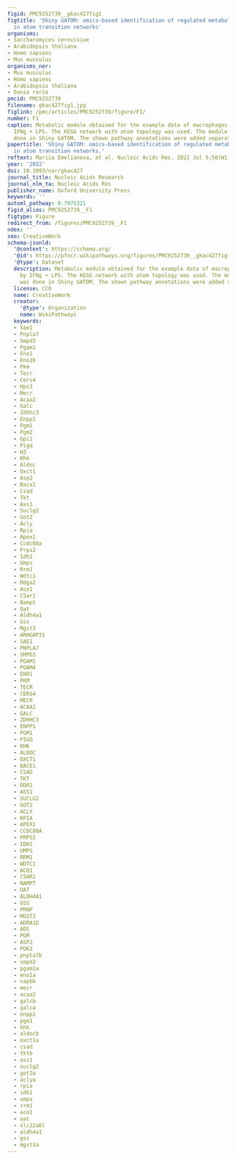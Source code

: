 ```yaml
---
figid: PMC9252739__gkac427fig1
figtitle: 'Shiny GATOM: omics-based identification of regulated metabolic modules
  in atom transition networks'
organisms:
- Saccharomyces cerevisiae
- Arabidopsis thaliana
- Homo sapiens
- Mus musculus
organisms_ner:
- Mus musculus
- Homo sapiens
- Arabidopsis thaliana
- Danio rerio
pmcid: PMC9252739
filename: gkac427fig1.jpg
figlink: /pmc/articles/PMC9252739/figure/F1/
number: F1
caption: Metabolic module obtained for the example data of macrophages activated by
  IFNg + LPS. The KEGG network with atom topology was used. The module layout was
  done in Shiny GATOM. The shown pathway annotations were added separately.
papertitle: 'Shiny GATOM: omics-based identification of regulated metabolic modules
  in atom transition networks.'
reftext: Mariia Emelianova, et al. Nucleic Acids Res. 2022 Jul 5;50(W1):W690-W696.
year: '2022'
doi: 10.1093/nar/gkac427
journal_title: Nucleic Acids Research
journal_nlm_ta: Nucleic Acids Res
publisher_name: Oxford University Press
keywords: ''
automl_pathway: 0.7975321
figid_alias: PMC9252739__F1
figtype: Figure
redirect_from: /figures/PMC9252739__F1
ndex: ''
seo: CreativeWork
schema-jsonld:
  '@context': https://schema.org/
  '@id': https://pfocr.wikipathways.org/figures/PMC9252739__gkac427fig1.html
  '@type': Dataset
  description: Metabolic module obtained for the example data of macrophages activated
    by IFNg + LPS. The KEGG network with atom topology was used. The module layout
    was done in Shiny GATOM. The shown pathway annotations were added separately.
  license: CC0
  name: CreativeWork
  creator:
    '@type': Organization
    name: WikiPathways
  keywords:
  - Sae1
  - Pnpla7
  - Smpd3
  - Pgam1
  - Eno1
  - Eno1b
  - Pkm
  - Tecr
  - Cers4
  - Hps3
  - Mecr
  - Acaa2
  - Galc
  - Zdhhc3
  - Enpp1
  - Pgm1
  - Pgm2
  - Gpi1
  - Pigq
  - H3
  - Khk
  - Aldoc
  - Oxct1
  - Asp2
  - Bace1
  - Csad
  - Tkt
  - Ass1
  - Suclg2
  - Got2
  - Acly
  - Rpia
  - Apex1
  - Ccdc88a
  - Prps2
  - Idh1
  - Umps
  - Rrm1
  - Wdtc1
  - Mdga2
  - Aco1
  - C5ar1
  - Nampt
  - Oat
  - Aldh4a1
  - Gss
  - Mgst3
  - ARHGAP31
  - SAE1
  - PNPLA7
  - SMPD3
  - PGAM1
  - PGAM4
  - ENO1
  - PKM
  - TECR
  - CERS4
  - MECR
  - ACAA2
  - GALC
  - ZDHHC3
  - ENPP1
  - PGM1
  - PIGQ
  - KHK
  - ALDOC
  - OXCT1
  - BACE1
  - CSAD
  - TKT
  - DDR2
  - ASS1
  - SUCLG2
  - GOT2
  - ACLY
  - RPIA
  - APEX1
  - CCDC88A
  - PRPS2
  - IDH1
  - UMPS
  - RRM1
  - WDTC1
  - ACO1
  - C5AR1
  - NAMPT
  - OAT
  - ALDH4A1
  - GSS
  - PRNP
  - MGST3
  - ADRA1D
  - AOS
  - PGM
  - ASP2
  - POK2
  - pnpla7b
  - smpd3
  - pgam1a
  - eno1a
  - napbb
  - mecr
  - acaa2
  - galcb
  - galca
  - enpp1
  - pgm1
  - khk
  - aldocb
  - oxct1a
  - csad
  - tktb
  - ass1
  - suclg2
  - got2a
  - aclya
  - rpia
  - idh1
  - umps
  - rrm1
  - aco1
  - oat
  - slc22a6l
  - aldh4a1
  - gss
  - mgst3a
---
```

